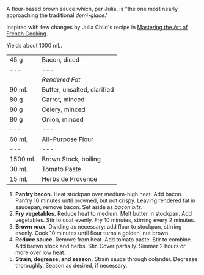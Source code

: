 A flour-based brown sauce which, per Julia, is "the one most nearly approaching the traditional *demi-glace*."

Inspired with few changes by Julia Child's recipe in [Mastering the Art of French Cooking](https://www.amazon.com/Mastering-Art-French-Cooking-Vol/dp/0375413405).

Yields about 1000 mL.

|||
|:--|:--|
| 45 g    | Bacon, diced
| ---     | ---
|         | *Rendered Fat*
| 90 mL   | Butter, unsalted, clarified
| 80 g    | Carrot, minced
| 80 g    | Celery, minced
| 80 g    | Onion, minced
| ---     | ---
| 60 mL   | All-Purpose Flour
| ---     | ---
| 1500 mL | Brown Stock, boiling
| 30 mL   | Tomato Paste
| 15 mL   | Herbs de Provence

1. **Panfry bacon.** Heat stockpan over medium-high heat. Add bacon. Panfry 10 minutes until browned, but not crispy. Leaving rendered fat in saucepan, remove bacon. Set aside as *bacon bits*.
2. **Fry vegetables.** Reduce heat to medium. Melt butter in stockpan. Add vegetables. Stir to coat evenly. Fry 10 minutes, stirring every 2 minutes.
3. **Brown roux.** Dividing as necessary: add flour to stockpan, stirring evenly. Cook 10 minutes until flour turns a golden, nut brown.
4. **Reduce sauce.** Remove from heat. Add tomato paste. Stir to combine. Add brown stock and herbs. Stir. Cover partially. Simmer 2 hours or more over low heat.
5. **Strain, degrease, and season.** Strain sauce through colander. Degrease thoroughly. Season as desired, if necessary.
